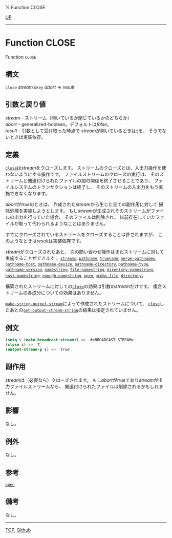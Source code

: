 % Function CLOSE

[UP](21.2.html)  

---

# Function **CLOSE**


Function `CLOSE`


## 構文

`close` *stream* `&key` *abort* => *result*


## 引数と戻り値

*stream* - ストリーム（開いているか閉じているかのどちらか）  
*abort* - generalized-boolean。デフォルトは*false*。  
*result* - 引数として受け取った時点で
*stream*が開いているときは[`t`](5.3.t-variable.html)を、
そうでないときは実装依存。


## 定義

[`close`](21.2.close.html)は*stream*をクローズします。
ストリームのクローズとは、入出力操作を使わないようにする操作です。
ファイルストリームのクローズの実行は、
そのストリームと関連付けられたファイルの間の関係を終了させることであり、
ファイルシステムのトランザクションは終了し、
そのストリームの入出力をもう実施できなくなります。

*abort*が*true*のときは、
作成された*stream*から生じた全ての副作用に対して
掃除処理を実施しようとします。
もし*stream*が生成されそのストリームがファイルの出力を行っていた場合、
そのファイルは削除され、
以前存在していたファイルが取って代わられるようなことはありません。

すでにクローズされているストリームをクローズすることは許されますが、
このようなときは*result*は実装依存です。

*stream*がクローズされたあと、
次の問い合わせ操作はまだストリームに対して実施することができます：
[`streamp`](21.2.streamp.html),
[`pathname`](19.4.pathname-function.html),
[`truename`](20.2.truename.html),
[`merge-pathnames`](19.4.merge-pathnames.html),
[`pathname-host`](19.4.pathname-host.html),
[`pathname-device`](19.4.pathname-host.html),
[`pathname-directory`](19.4.pathname-host.html),
[`pathname-type`](19.4.pathname-host.html),
[`pathname-version`](19.4.pathname-host.html),
[`namestring`](19.4.namestring.html),
[`file-namestring`](19.4.namestring.html),
[`directory-namestring`](19.4.namestring.html),
[`host-namestring`](19.4.namestring.html),
[`enough-namestring`](19.4.namestring.html),
[`open`](21.2.open.html),
[`probe-file`](20.2.probe-file.html),
[`directory`](20.2.directory.html)。

構築されたストリームに対しての[`close`](21.2.close.html)の効果は引数の*stream*だけです。
複合ストリームの各成分についての効果はありません。

[`make-string-output-stream`](21.2.make-string-output-stream.html)によって作成されたストリームについて、
[`close`](21.2.close.html)したあとの[`get-output-stream-string`](21.2.get-output-stream-string.html)の結果は指定されていません。


## 例文

```lisp
(setq s (make-broadcast-stream)) =>  #<BROADCAST-STREAM>
(close s) =>  T
(output-stream-p s) =>  true
```


## 副作用

*stream*は（必要なら）クローズされます。
もし*abort*が*true*であり*stream*が出力ファイルストリームなら、
関連付けられたファイルは削除されるかもしれません。


## 影響

なし。


## 例外

なし。


## 参考

[`open`](21.2.open.html)


## 備考

なし。


---
[TOP](index.html),  [Github](https://github.com/nptcl/npt-japanese)

